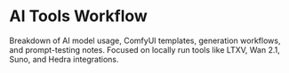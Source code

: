 # AI Tools Workflow

Breakdown of AI model usage, ComfyUI templates, generation workflows, and prompt-testing notes. Focused on locally run tools like LTXV, Wan 2.1, Suno, and Hedra integrations.

